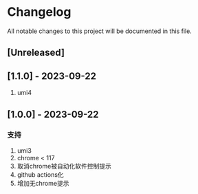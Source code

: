 # Changelog
All notable changes to this project will be documented in this file.

## [Unreleased]

## [1.1.0] - 2023-09-22
1. umi4

## [1.0.0] - 2023-09-22
### 支持
1. umi3
2. chrome < 117
3. 取消chrome被自动化软件控制提示
4. github actions化
5. 增加无chrome提示
